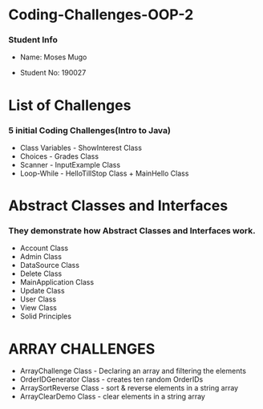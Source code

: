 # Coding-Challenges-OOP-2

### Student Info

* Name: Moses Mugo

* Student No: 190027
 

# List of Challenges

### 5 initial Coding Challenges(Intro to Java)

* Class Variables - ShowInterest Class
* Choices - Grades Class
* Scanner - InputExample Class
* Loop-While - HelloTillStop Class + MainHello Class


# Abstract Classes and Interfaces

### They demonstrate how Abstract Classes and Interfaces work.

* Account Class
* Admin Class
* DataSource Class
* Delete Class
* MainApplication Class
* Update Class
* User Class
* View Class
* Solid Principles


# ARRAY CHALLENGES

* ArrayChallenge Class - Declaring an array and filtering the elements
* OrderIDGenerator Class - creates ten random OrderIDs
* ArraySortReverse Class - sort & reverse elements in a string array
* ArrayClearDemo Class - clear elements in a string array
